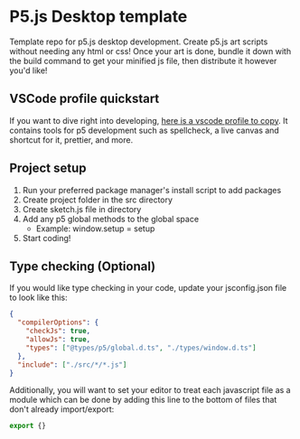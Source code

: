 # P5.js Desktop template

Template repo for p5.js desktop development. Create p5.js art scripts without needing any html or css! Once your art is done, bundle it down with the build command to get your minified js file, then distribute it however you'd like!

## VSCode profile quickstart

If you want to dive right into developing, [here is a vscode profile to copy](https://vscode.dev/profile/github/4c21d073ea0a3ba27aaa1d00c05857af). It contains tools for p5 development such as spellcheck, a live canvas and shortcut for it, prettier, and more.

## Project setup

1. Run your preferred package manager's install script to add packages
2. Create project folder in the src directory
3. Create sketch.js file in directory
4. Add any p5 global methods to the global space
   - Example: window.setup = setup
5. Start coding!

## Type checking (Optional)

If you would like type checking in your code, update your jsconfig.json file to look like this:
```json
{
  "compilerOptions": {
    "checkJs": true,
    "allowJs": true,
    "types": ["@types/p5/global.d.ts", "./types/window.d.ts"]
  },
  "include": ["./src/*/*.js"]
}
```

Additionally, you will want to set your editor to treat each javascript file as a module which can be done by adding this line to the bottom of files that don't already import/export:
```js
export {}
```
